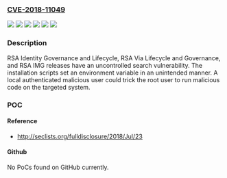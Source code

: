 ### [CVE-2018-11049](https://cve.mitre.org/cgi-bin/cvename.cgi?name=CVE-2018-11049)
![](https://img.shields.io/static/v1?label=Product&message=Pivotal%20Operations%20Manager&color=blue)
![](https://img.shields.io/static/v1?label=Version&message=RSA%20Identity%20Governance%20and%20Lifecycle%20versions%207.0.1%2C%207.0.2%2C%20all%20patch%20levels%20%20(Hardware%20Appliance%20and%20Software%20Bundle%20(also%20known%20as%20Soft-Appliance)%20deployments%20only).%20&color=brightgreen)
![](https://img.shields.io/static/v1?label=Version&message=RSA%20Identity%20Management%20%26%20Governance%20(RSA%20IMG)%20versions%206.9.0%2C%206.9.1%2C%20all%20patch%20levels%20(Hardware%20Appliance%20and%20Software%20%20Bundle%20(also%20known%20as%20Soft-Appliance)%20%20deployments%20only)%20&color=brightgreen)
![](https://img.shields.io/static/v1?label=Version&message=RSA%20Via%20Lifecycle%20and%20Governance%20version%207.0%2C%20all%20patch%20levels%20(Hardware%20Appliance%20and%20Software%20Bundle%20(also%20known%20as%20%20Soft-Appliance)%20deployments%20only)%20&color=brightgreen)
![](https://img.shields.io/static/v1?label=Version&message=RSA(r)%20Identity%20Governance%20and%20Lifecycle%20version%207.1.0%2C%20all%20patch%20levels%20(Hardware%20Appliance%2C%20Software%20Bundle%2C%20and%20%20Virtual%20Application%20deployments%20only)%20&color=brightgreen)
![](https://img.shields.io/static/v1?label=Vulnerability&message=uncontrolled%20search%20path%20vulnerability&color=brightgreen)

### Description

RSA Identity Governance and Lifecycle, RSA Via Lifecycle and Governance, and RSA IMG releases have an uncontrolled search vulnerability. The installation scripts set an environment variable in an unintended manner. A local authenticated malicious user could trick the root user to run malicious code on the targeted system.

### POC

#### Reference
- http://seclists.org/fulldisclosure/2018/Jul/23

#### Github
No PoCs found on GitHub currently.


